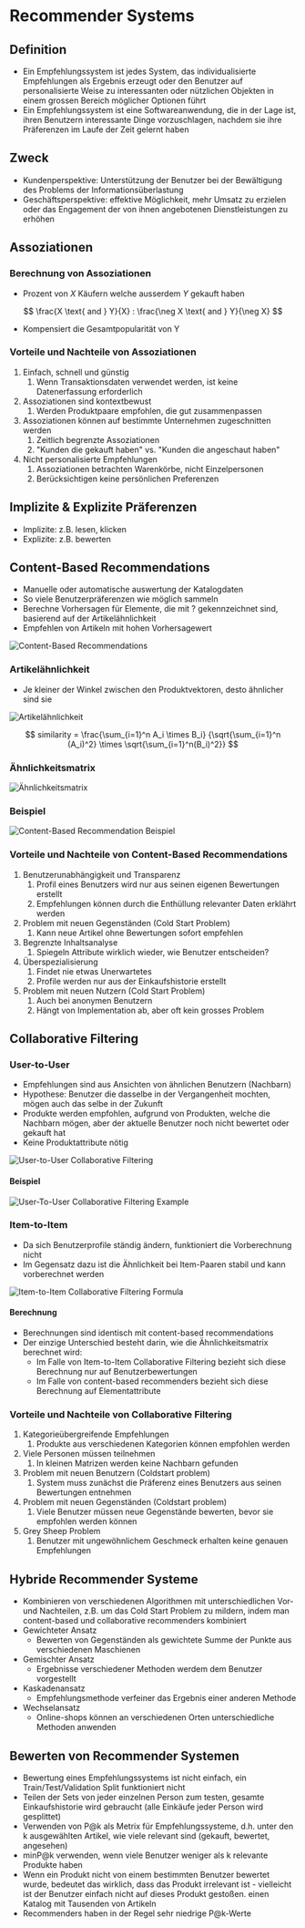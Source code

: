 # Recommender Systems

## Definition

- Ein Empfehlungssystem ist jedes System, das individualisierte Empfehlungen als Ergebnis erzeugt oder den Benutzer auf personalisierte Weise zu interessanten oder nützlichen Objekten in einem grossen Bereich möglicher Optionen führt
- Ein Empfehlungssystem ist eine Softwareanwendung, die in der Lage ist, ihren Benutzern interessante Dinge vorzuschlagen, nachdem sie ihre Präferenzen im Laufe der Zeit gelernt haben

## Zweck

- Kundenperspektive: Unterstützung der Benutzer bei der Bewältigung des Problems der Informationsüberlastung
- Geschäftsperspektive: effektive Möglichkeit, mehr Umsatz zu erzielen oder das Engagement der von ihnen angebotenen Dienstleistungen zu erhöhen

## Assoziationen

### Berechnung von Assoziationen

- Prozent von $X$ Käufern welche ausserdem $Y$ gekauft haben

$$ \frac{X \text{ and } Y}{X} : \frac{\neg X \text{ and } Y}{\neg X} $$

- Kompensiert die Gesamtpopularität von Y

### Vorteile und Nachteile von Assoziationen

1. Einfach, schnell und günstig
   1. Wenn Transaktionsdaten verwendet werden, ist keine Datenerfassung erforderlich
2. Assoziationen sind kontextbewust
   1. Werden Produktpaare empfohlen, die gut zusammenpassen
3. Assoziationen können auf bestimmte Unternehmen zugeschnitten werden
   1. Zeitlich begrenzte Assoziationen
   2. "Kunden die gekauft haben" vs. "Kunden die angeschaut haben"
4. Nicht personalisierte Empfehlungen
   1. Assoziationen betrachten Warenkörbe, nicht Einzelpersonen
   2. Berücksichtigen keine persönlichen Preferenzen

## Implizite & Explizite Präferenzen

- Implizite: z.B. lesen, klicken
- Explizite: z.B. bewerten

## Content-Based Recommendations

- Manuelle oder automatische auswertung der Katalogdaten
- So viele Benutzerpräferenzen wie möglich sammeln
- Berechne Vorhersagen für Elemente, die mit ? gekennzeichnet sind, basierend auf der Artikelähnlichkeit
- Empfehlen von Artikeln mit hohen Vorhersagewert

![Content-Based Recommendations](images/content_based_recommendations.png)

### Artikelähnlichkeit

- Je kleiner der Winkel zwischen den Produktvektoren, desto ähnlicher sind sie

![Artikelähnlichkeit](images/item_similarity.png)

$$ similarity = \frac{\sum_{i=1}^n A_i \times B_i}
{\sqrt{\sum_{i=1}^n (A_i)^2} \times \sqrt{\sum_{i=1}^n(B_i)^2}} $$



### Ähnlichkeitsmatrix

![Ähnlichkeitsmatrix](images/similarity_matrix.png)

### Beispiel

![Content-Based Recommendation Beispiel](images/content_based_recommendation_example.png)

### Vorteile und Nachteile von Content-Based Recommendations

1. Benutzerunabhängigkeit und Transparenz
   1. Profil eines Benutzers wird nur aus seinen eigenen Bewertungen erstellt
   2. Empfehlungen können durch die Enthüllung relevanter Daten erklährt werden
2. Problem mit neuen Gegenständen (Cold Start Problem)
   1. Kann neue Artikel ohne Bewertungen sofort empfehlen
3. Begrenzte Inhaltsanalyse
   1. Spiegeln Attribute wirklich wieder, wie Benutzer entscheiden?
4. Überspezialisierung
   1. Findet nie etwas Unerwartetes
   2. Profile werden nur aus der Einkaufshistorie erstellt
5. Problem mit neuen Nutzern (Cold Start Problem)
   1. Auch bei anonymen Benutzern
   2. Hängt von Implementation ab, aber oft kein grosses Problem

## Collaborative Filtering

### User-to-User

- Empfehlungen sind aus Ansichten von ähnlichen Benutzern (Nachbarn)
- Hypothese: Benutzer die dasselbe in der Vergangenheit mochten, mögen auch das selbe in der Zukunft
- Produkte werden empfohlen, aufgrund von Produkten, welche die Nachbarn mögen, aber der aktuelle Benutzer noch nicht bewertet oder gekauft hat
- Keine Produktattribute nötig

![User-to-User Collaborative Filtering](images/user_to_user_collaborative_filtering.png)

#### Beispiel

![User-To-User Collaborative Filtering Example](images/user_to_user_collaborative_filtering_example.png)

### Item-to-Item

- Da sich Benutzerprofile ständig ändern, funktioniert die Vorberechnung nicht
- Im Gegensatz dazu ist die Ähnlichkeit bei Item-Paaren stabil und kann vorberechnet werden

![Item-to-Item Collaborative Filtering Formula](images/item_to_item_collaborative_filtering_formula.png)

#### Berechnung

- Berechnungen sind identisch mit content-based recommendations
- Der einzige Unterschied besteht darin, wie die Ähnlichkeitsmatrix berechnet wird:
  - Im Falle von Item-to-Item Collaborative Filtering bezieht sich diese Berechnung nur auf Benutzerbewertungen
  - Im Falle von content-based recommenders bezieht sich diese Berechnung auf Elementattribute

### Vorteile und Nachteile von Collaborative Filtering

1. Kategorieübergreifende Empfehlungen
   1. Produkte aus verschiedenen Kategorien können empfohlen werden
2. Viele Personen müssen teilnehmen
   1. In kleinen Matrizen werden keine Nachbarn gefunden
3. Problem mit neuen Benutzern (Coldstart problem)
   1. System muss zunächst die Präferenz eines Benutzers aus seinen Bewertungen entnehmen
4. Problem mit neuen Gegenständen (Coldstart problem)
   1. Viele Benutzer müssen neue Gegenstände bewerten, bevor sie empfohlen werden können
5. Grey Sheep Problem
   1. Benutzer mit ungewöhnlichem Geschmeck erhalten keine genauen Empfehlungen

## Hybride Recommender Systeme

- Kombinieren von verschiedenen Algorithmen mit unterschiedlichen Vor- und Nachteilen, z.B. um das Cold Start Problem zu mildern, indem man content-based und collaborative recommenders kombiniert
- Gewichteter Ansatz
  - Bewerten von Gegenständen als gewichtete Summe der Punkte aus verschiedenen Maschienen
- Gemischter Ansatz
  - Ergebnisse verschiedener Methoden werdem dem Benutzer vorgestellt
- Kaskadenansatz
  - Empfehlungsmethode verfeiner das Ergebnis einer anderen Methode
- Wechselansatz
  - Online-shops können an verschiedenen Orten unterschiedliche Methoden anwenden

## Bewerten von Recommender Systemen

- Bewertung eines Empfehlungssystems ist nicht einfach, ein Train/Test/Validation Split funktioniert nicht
- Teilen der Sets von jeder einzelnen Person zum testen, gesamte Einkaufshistorie wird gebraucht (alle Einkäufe jeder Person wird gesplittet)
- Verwenden von P@k als Metrix für Empfehlungssysteme, d.h. unter den k ausgewählten Artikel, wie viele relevant sind (gekauft, bewertet, angesehen)
- minP@k verwenden, wenn viele Benutzer weniger als k relevante Produkte haben
- Wenn ein Produkt nicht von einem bestimmten Benutzer bewertet wurde, bedeutet das wirklich, dass das Produkt irrelevant ist - vielleicht ist der Benutzer einfach nicht auf dieses Produkt gestoßen.
einen Katalog mit Tausenden von Artikeln
- Recommenders haben in der Regel sehr niedrige P@k-Werte
